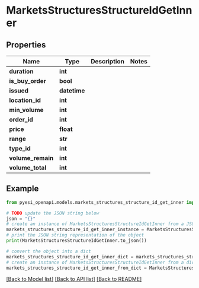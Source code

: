 # MarketsStructuresStructureIdGetInner


## Properties

Name | Type | Description | Notes
------------ | ------------- | ------------- | -------------
**duration** | **int** |  | 
**is_buy_order** | **bool** |  | 
**issued** | **datetime** |  | 
**location_id** | **int** |  | 
**min_volume** | **int** |  | 
**order_id** | **int** |  | 
**price** | **float** |  | 
**range** | **str** |  | 
**type_id** | **int** |  | 
**volume_remain** | **int** |  | 
**volume_total** | **int** |  | 

## Example

```python
from pyesi_openapi.models.markets_structures_structure_id_get_inner import MarketsStructuresStructureIdGetInner

# TODO update the JSON string below
json = "{}"
# create an instance of MarketsStructuresStructureIdGetInner from a JSON string
markets_structures_structure_id_get_inner_instance = MarketsStructuresStructureIdGetInner.from_json(json)
# print the JSON string representation of the object
print(MarketsStructuresStructureIdGetInner.to_json())

# convert the object into a dict
markets_structures_structure_id_get_inner_dict = markets_structures_structure_id_get_inner_instance.to_dict()
# create an instance of MarketsStructuresStructureIdGetInner from a dict
markets_structures_structure_id_get_inner_from_dict = MarketsStructuresStructureIdGetInner.from_dict(markets_structures_structure_id_get_inner_dict)
```
[[Back to Model list]](../README.md#documentation-for-models) [[Back to API list]](../README.md#documentation-for-api-endpoints) [[Back to README]](../README.md)


